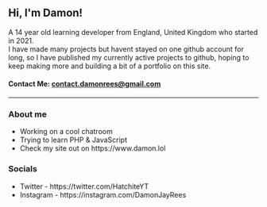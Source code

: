 ## Hi, I'm Damon!
A 14 year old learning developer from England, United Kingdom who started in 2021. <br>
I have made many projects but havent stayed on one github account for long, so I have published my currently active projects to github, hoping to keep making more and building a bit of a portfolio on this site. <br>
#### Contact Me: <a href="mailto:contact.damonrees@gmail.com">contact.damonrees@gmail.com</a>
<hr>
<h3>About me</h3>
<ul>
  <li>Working on a cool chatroom</li>
  <li>Trying to learn PHP & JavaScript</li>
  <li>Check my site out on https://www.damon.lol</li>
</ul>
<h3>Socials</h3>
<ul>
  <li>Twitter - https://twitter.com/HatchiteYT</li>
  <li>Instagram - https://instagram.com/DamonJayRees</li>
</ul>

